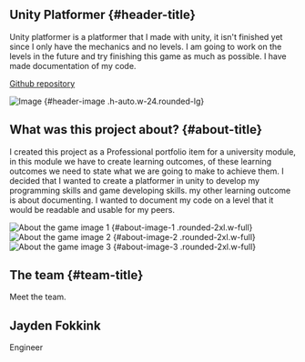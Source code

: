 ## Unity Platformer {#header-title}

<p id="header-text">
Unity platformer is a platformer that I made with unity, it isn't finished yet since I only have the mechanics and no levels. I am going to work on the levels in the future and try finishing this game as much as possible. I have made documentation of my code.</p>

<a href="https://github.com/JaydenDF/PlatformerUnity" id="header-github-link" target="_blank" class="py-4 px-6 md:px-9 lg:px-6 xl:px-9 leading-normal border inline-block transition bg-primary border-primary text-white hover:bg-opacity-80 rounded-lg">
Github repository
</a>

![Image](/images/UnityPlatformerMechanics.png) {#header-image .h-auto.w-24.rounded-lg}

## What was this project about? {#about-title}

<p id="about-text">
I created this project as a Professional portfolio item for a university module, in this module we have to create learning outcomes, of these learning outcomes we need to state what we are going to make to achieve them. I decided that I wanted to create a platformer in unity to develop my programming skills and game developing skills. my other learning outcome is about documenting. I wanted to document my code on a level that it would be readable and usable for my peers.</p>

![About the game image 1](/images/JumpPad.png) {#about-image-1 .rounded-2xl.w-full}
![About the game image 2](/images/MovingPlatform.png) {#about-image-2 .rounded-2xl.w-full}
![About the game image 3](/images/WindBox.png) {#about-image-3 .rounded-2xl.w-full}

## The team {#team-title}
<div class="dark:bg-slate-800">
  <p id="team-text">
  Meet the team.
  </p>
  
  <div class="grid grid-cols-1 md:grid-cols-2 lg:grid-cols-3 gap-4" id="team-members">
      <div class="border-gray-200 border p-4 rounded-lg flex items-center">
          <div class="flex-grow">
              <h2 class="text-gray-900 title-font font-medium dark:text-gray-300">Jayden Fokkink</h2>
              <p class="text-gray-500">Engineer</p>
          </div>
      </div>
  </div>
</div>
